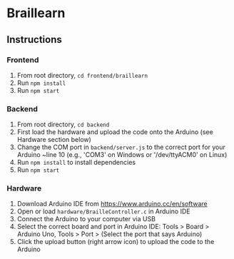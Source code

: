 # Braillearn

## Instructions

### Frontend

1. From root directory, `cd frontend/braillearn`
2. Run `npm install`
3. Run `npm start`

### Backend

1. From root directory, `cd backend`
2. First load the hardware and upload the code onto the Arduino (see Hardware section below)
3. Change the COM port in `backend/server.js` to the correct port for your Arduino ~line 10 (e.g., 'COM3' on Windows or '/dev/ttyACM0' on Linux)
4. Run `npm install` to install dependencies
5. Run `npm start`

### Hardware
1. Download Arduino IDE from https://www.arduino.cc/en/software
2. Open or load `hardware/BrailleController.c` in Arduino IDE
3. Connect the Arduino to your computer via USB
4. Select the correct board and port in Arduino IDE: Tools > Board > Arduino Uno, Tools > Port > (Select the port that says Arduino)
5. Click the upload button (right arrow icon) to upload the code to the Arduino
